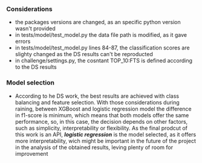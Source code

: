 ### Considerations

- the packages versions are changed, as an specific python version wasn't provided
- in tests/model/test_model.py the data file path is modified, as it gave errors
- in tests/model/test_model.py lines 84-87, the classification scores are slighty changed as the DS results can't be reproducted
- in challenge/settings.py, the cosntant TOP_10:FTS is defined according to the DS results

### Model selection

- According to he DS work, the best results are achieved with class balancing and feature selection. With those considerations during raining, between XGBoost and logistic regression model the difference in f1-score is minimum, which means that both models offer the same performance, so, in this case, the decision depends on other factors, such as simplicity, interpretability or flexibility. As the final prodcut of this work is an API, ***logistic regression*** is the model selected, as it offers more interpretability, wich might be important in the future of the project in the analysis of the obtained results, leving plenty of room for improvement